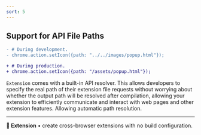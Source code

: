 ```yaml
---
sort: 5
---
```


## Support for API File Paths

```diff
- # During development.
- chrome.action.setIcon({path: "../../images/popup.html"});

+ # During production.
+ chrome.action.setIcon({path: "/assets/popup.html"});
```

`Extension` comes with a built-in API resolver. This allows developers to specify the real path of their extension file requests without worrying about whether the output path will be resolved after compilation, allowing your extension to efficiently communicate and interact with web pages and other extension features. Allowing automatic path resolution.

---

**🧩 Extension** • create cross-browser extensions with no build configuration.
